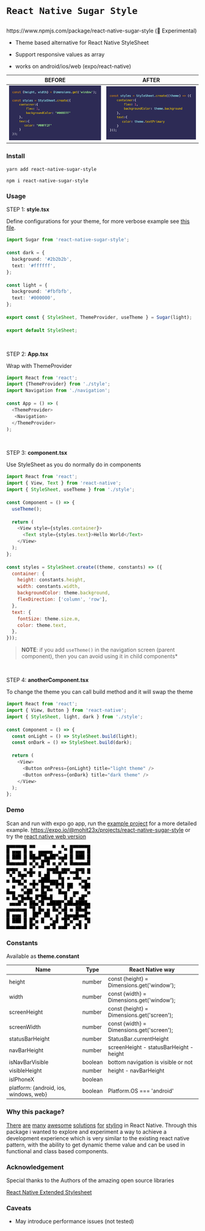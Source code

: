 <h1 align="left">

    React Native Sugar Style

</h1>
https://www.npmjs.com/package/react-native-sugar-style (🧪 Experimental)

- Theme based alternative for React Native StyleSheet

- Support responsive values as array

- works on android/ios/web (expo/react-native)

| BEFORE                                | AFTER                              |
| ------------------------------------- | ---------------------------------- |
| ![Before](assets/before.png 'Before') | ![After](assets/after.png 'After') |

### Install

```
yarn add react-native-sugar-style
```

```
npm i react-native-sugar-style
```

### Usage

STEP 1: **style.tsx**

Define configurations for your theme, for more verbose example see [this file](https://github.com/mohit23x/react-native-sugar-style/blob/main/example/style/index.tsx).

```typescript
import Sugar from 'react-native-sugar-style';

const dark = {
  background: '#2b2b2b',
  text: '#ffffff',
};

const light = {
  background: '#fbfbfb',
  text: '#000000',
};

export const { StyleSheet, ThemeProvider, useTheme } = Sugar(light);

export default StyleSheet;
```

<br />

STEP 2: **App.tsx**

Wrap with ThemeProvider

```javascript
import React from 'react';
import {ThemeProvider} from './style';
import Navigation from './navigation';

const App = () => (
  <ThemeProvider>
   <Navigation>
  </ThemeProvider>
);
```

<br />

STEP 3: **component.tsx**

Use StyleSheet as you do normally do in components

```javascript
import React from 'react';
import { View, Text } from 'react-native';
import { StyleSheet, useTheme } from './style';

const Component = () => {
  useTheme();

  return (
    <View style={styles.container}>
      <Text style={styles.text}>Hello World</Text>
    </View>
  );
};

const styles = StyleSheet.create((theme, constants) => ({
  container: {
    height: constants.height,
    width: constants.width,
    backgroundColor: theme.background,
    flexDirection: ['column', 'row'],
  },
  text: {
    fontSize: theme.size.m,
    color: theme.text,
  },
}));
```

> **NOTE**: if you add `useTheme()` in the navigation screen (parent component), then you can avoid using it in child components\*

<br />

STEP 4: **anotherComponent.tsx**

To change the theme you can call build method and it will swap the theme

```javascript
import React from 'react';
import { View, Button } from 'react-native';
import { StyleSheet, light, dark } from './style';

const Component = () => {
  const onLight = () => StyleSheet.build(light);
  const onDark = () => StyleSheet.build(dark);

  return (
    <View>
      <Button onPress={onLight} title="light theme" />
      <Button onPress={onDark} title="dark theme" />
    </View>
  );
};
```

### Demo

Scan and run with expo go app, run the [example project](https://github.com/mohit23x/react-native-sugar-style/tree/main/example) for a more detailed example.
https://expo.io/@mohit23x/projects/react-native-sugar-style or try the [react native web version](https://sugar-style.netlify.app/)

![Scan QR with expo app](assets/qr.png 'Scan QR')

### Constants

Available as **theme.constant**

| Name                                   | Type    | React Native way                           |
| -------------------------------------- | ------- | ------------------------------------------ |
| height                                 | number  | const {height} = Dimensions.get('window'); |
| width                                  | number  | const {width} = Dimensions.get('window');  |
| screenHeight                           | number  | const {height} = Dimensions.get('screen'); |
| screenWidth                            | number  | const {width} = Dimensions.get('screen');  |
| statusBarHeight                        | number  | StatusBar.currentHeight                    |
| navBarHeight                           | number  | screenHeight - statusBarHeight - height    |
| isNavBarVisible                        | boolean | bottom navigation is visible or not        |
| visibleHeight                          | number  | height - navBarHeight                      |
| isIPhoneX                              | boolean |                                            |
| platform: {android, ios, windows, web} | boolean | Platform.OS === 'android'                  |

### Why this package?

[There](https://github.com/vitalets/react-native-extended-stylesheet) [are](https://github.com/wvteijlingen/react-native-themed-styles) [many](https://github.com/wvteijlingen/react-native-themed-styles) [awesome](https://github.com/Shopify/restyle) [solutions](https://github.com/callstack/react-theme-provider) [for](https://www.npmjs.com/package/simple-theme) [styling](https://github.com/nandorojo/dripsy) in React Native. Through this package i wanted to explore and experiment a way to achieve a development experience which is very similar to the existing react native pattern, with the ability to get dynamic theme value and can be used in functional and class based components.

### Acknowledgement

Special thanks to the Authors of the amazing open source libraries

[React Native Extended Stylesheet](https://github.com/vitalets/react-native-extended-stylesheet)

### Caveats

- May introduce performance issues (not tested)
